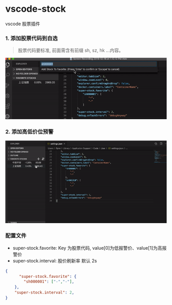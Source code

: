 # vscode-stock
vscode 股票插件

### 1. 添加股票代码到自选
> 股票代码要标准, 前面需含有前缀 sh, sz, hk ...内容。

![](https://github.com/yujintang/imageHosting/blob/master/stockAdd.gif?raw=true)

### 2. 添加高低价位预警

![](https://github.com/yujintang/imageHosting/blob/master/stockSetWarn.gif?raw=true)

### 配置文件
* super-stock.favorite: Key 为股票代码, value[0]为低报警价、value[1]为高报警价
* super-stock.interval: 股价刷新率 默认 2s
```json
{
      "super-stock.favorite": {
        "sh000001": ["-","-"], 
    },
    "super-stock.interval": 2,
}
```
